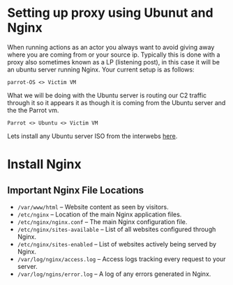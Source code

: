 # Setting up proxy using Ubunut and Nginx

When running actions as an actor you always want to avoid giving away where you are coming from or your source ip. Typically this is done with a proxy also sometimes known as a LP (listening post), in this case it will be an ubuntu server running Nginx. Your current setup is as follows: 

	parrot-OS <> Victim VM

What we will be doing with the Ubuntu server is routing our C2 traffic through it so it appears it as though it is coming from the Ubuntu server and the the Parrot vm.

	Parrot <> Ubuntu <> Victim VM 

Lets install any Ubuntu server ISO from the interwebs [here](https://ubuntu.com/download/server).

# Install Nginx


## Important Nginx File Locations 
- `/var/www/html` – Website content as seen by visitors.
- `/etc/nginx` – Location of the main Nginx application files.
- `/etc/nginx/nginx.conf` – The main Nginx configuration file.
- `/etc/nginx/sites-available` – List of all websites configured through Nginx.
- `/etc/nginx/sites-enabled` – List of websites actively being served by Nginx.
- `/var/log/nginx/access.log` – Access logs tracking every request to your server.
- `/var/log/ngins/error.log` – A log of any errors generated in Nginx.

